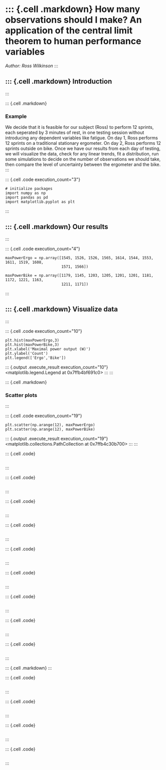 ::: {.cell .markdown}
How many observations should I make? An application of the central limit theorem to human performance variables
===============================================================================================================

*Author: Ross Wilkinson*
:::

::: {.cell .markdown}
Introduction
------------
:::

::: {.cell .markdown}
### Example

We decide that it is feasible for our subject (Ross) to perform 12
sprints, each seperated by 3 minutes of rest, in one testing session
without introducing any dependent variables like fatigue. On day 1, Ross
performs 12 sprints on a traditional stationary ergometer. On day 2,
Ross performs 12 sprints outside on bike. Once we have our results from
each day of testing, we will visualize the data, check for any linear
trends, fit a distribution, run some simulations to decide on the number
of observations we should take, then compare the level of uncertainty
between the ergometer and the bike.
:::

::: {.cell .code execution_count="3"}
``` {.python3}
# initialize packages
import numpy as np
import pandas as pd
import matplotlib.pyplot as plt
```
:::

::: {.cell .markdown}
Our results
-----------
:::

::: {.cell .code execution_count="4"}
``` {.python3}
maxPowerErgo = np.array([1545, 1526, 1526, 1565, 1614, 1544, 1553, 1611, 1519, 1608, 
                         1571, 1566])

maxPowerBike = np.array([1179, 1145, 1203, 1205, 1201, 1201, 1181, 1172, 1221, 1163, 
                         1211, 1171])
```
:::

::: {.cell .markdown}
Visualize data
--------------
:::

::: {.cell .code execution_count="10"}
``` {.python3}
plt.hist(maxPowerErgo,3)
plt.hist(maxPowerBike,3)
plt.xlabel('Maximal power output (W)')
plt.ylabel('Count')
plt.legend(['Ergo','Bike'])
```

::: {.output .execute_result execution_count="10"}
    <matplotlib.legend.Legend at 0x7ffb4bf691c0>
:::
:::

::: {.cell .markdown}
### Scatter plots
:::

::: {.cell .code execution_count="19"}
``` {.python3}
plt.scatter(np.arange(12), maxPowerErgo)
plt.scatter(np.arange(12), maxPowerBike)
```

::: {.output .execute_result execution_count="19"}
    <matplotlib.collections.PathCollection at 0x7ffb4c30b700>
:::
:::

::: {.cell .code}
``` {.python3}
```
:::

::: {.cell .code}
``` {.python3}
```
:::

::: {.cell .code}
``` {.python3}
```
:::

::: {.cell .code}
``` {.python3}
```
:::

::: {.cell .code}
``` {.python3}
```
:::

::: {.cell .code}
``` {.python3}
```
:::

::: {.cell .code}
``` {.python3}
```
:::

::: {.cell .code}
``` {.python3}
```
:::

::: {.cell .code}
``` {.python3}
```
:::

::: {.cell .markdown}
:::

::: {.cell .code}
``` {.python3}
```
:::

::: {.cell .code}
``` {.python3}
```
:::

::: {.cell .code}
``` {.python3}
```
:::

::: {.cell .code}
``` {.python3}
```
:::

